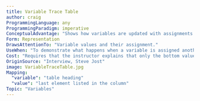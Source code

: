 ```yaml
---
title: Variable Trace Table
author: craig
ProgrammingLanguage: any
ProgrammingParadigm: imperative
ConceptualAdvantage: "Shows how variables are updated with assignments."
Form: Representation
DrawsAttentionTo: "Variable values and their assignment."
UseWhen: "To demonstrate what happens when a variable is assigned another value. Helpful for demonstrating how to effectively swap values between two variables."
Cost: "Requires that the instructor explains that only the bottom value is stored in the variable."
OriginSource: "Interview, Steve Jost"
image: VariableTraceTable.jpg
Mapping:
  "variable": "table heading"
  "value": "last element listed in the column"
Topic: "Variables"
---
```

